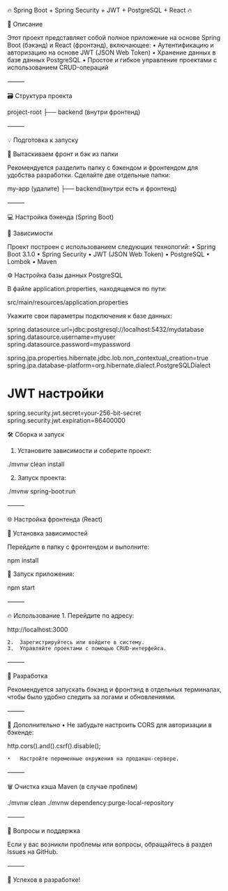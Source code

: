 🔥 Spring Boot + Spring Security + JWT + PostgreSQL + React 🔥

📝 Описание

Этот проект представляет собой полное приложение на основе Spring Boot (бэкэнд) и React (фронтэнд), включающее:
	•	Аутентификацию и авторизацию на основе JWT (JSON Web Token)
	•	Хранение данных в базе данных PostgreSQL
	•	Простое и гибкое управление проектами с использованием CRUD-операций

⸻

🗃️ Структура проекта

project-root
├── backend (внутри фронтенд)



⸻

💡 Подготовка к запуску

🔧 Вытаскиваем фронт и бэк из папки

Рекомендуется разделить папку с бэкендом и фронтендом для удобства разработки.
Сделайте две отдельные папки:

my-app (удалите)
├── backend(внутри есть и фронтенд)



⸻

💻 Настройка бэкенда (Spring Boot)

🔗 Зависимости

Проект построен с использованием следующих технологий:
	•	Spring Boot 3.1.0
	•	Spring Security
	•	JWT (JSON Web Token)
	•	PostgreSQL
	•	Lombok
	•	Maven

⚙️ Настройка базы данных PostgreSQL

В файле application.properties, находящемся по пути:

src/main/resources/application.properties

Укажите свои параметры подключения к базе данных:

spring.datasource.url=jdbc:postgresql://localhost:5432/mydatabase
spring.datasource.username=myuser
spring.datasource.password=mypassword

spring.jpa.properties.hibernate.jdbc.lob.non_contextual_creation=true
spring.jpa.database-platform=org.hibernate.dialect.PostgreSQLDialect

# JWT настройки
spring.security.jwt.secret=your-256-bit-secret
spring.security.jwt.expiration=86400000

🛠️ Сборка и запуск

1. Установите зависимости и соберите проект:

./mvnw clean install

2. Запуск проекта:

./mvnw spring-boot:run



⸻

🌐 Настройка фронтенда (React)

📂 Установка зависимостей

Перейдите в папку с фронтендом и выполните:

npm install

🚀 Запуск приложения:

npm start



⸻

🔥 Использование
	1.	Перейдите по адресу:

http://localhost:3000


	2.	Зарегистрируйтесь или войдите в систему.
	3.	Управляйте проектами с помощью CRUD-интерфейса.

⸻

🚀 Разработка

Рекомендуется запускать бэкэнд и фронтэнд в отдельных терминалах, чтобы было удобно следить за логами и обновлениями.

⸻

📝 Дополнительно
	•	Не забудьте настроить CORS для авторизации в бэкенде:

http.cors().and().csrf().disable();


	•	Настройте переменные окружения на продакшн-сервере.

⸻

🗑️ Очистка кэша Maven (в случае проблем)

./mvnw clean
./mvnw dependency:purge-local-repository



⸻

💬 Вопросы и поддержка

Если у вас возникли проблемы или вопросы, обращайтесь в раздел Issues на GitHub.

⸻

💪 Успехов в разработке!
